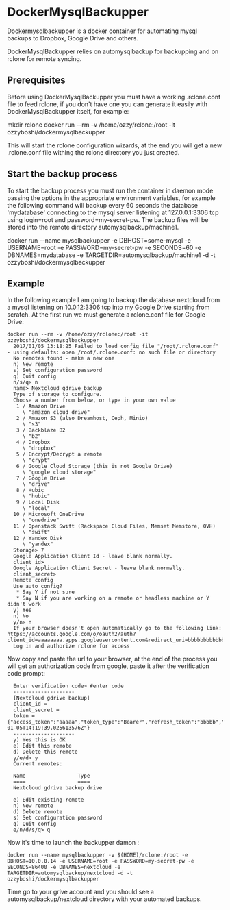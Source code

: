 # DockerMysqlBackupper
Dockermysqlbackupper is a docker container for automating mysql backups to Dropbox, Google Drive and others.

DockerMysqlBackupper relies on automysqlbackup for backupping and on rclone for remote syncing.

## Prerequisites
Before using DockerMysqlBackupper you must have a working .rclone.conf file to feed rclone, if you don't have one you can generate it easily with DockerMysqlBackupper itself, for example:

  mkdir rclone
  docker run --rm -v /home/ozzy/rclone:/root -it ozzyboshi/dockermysqlbackupper
  
This will start the rclone configuration wizards, at the end you will get a new .rclone.conf file withing the rclone directory you just created.

## Start the backup process
To start the backup process you must run the container in daemon mode passing the options in the appropriate environment variables, for example the following command will backup every 60 seconds the database 'mydatabase' connecting to the mysql server listening at 127.0.0.1:3306 tcp using login=root and password=my-secret-pw.
The backup files will be stored into the remote directory automysqlbackup/machine1.

  docker run --name mysqlbackupper -e DBHOST=some-mysql -e USERNAME=root -e PASSWORD=my-secret-pw -e SECONDS=60 -e DBNAMES=mydatabase -e TARGETDIR=automysqlbackup/machine1 -d -t ozzyboshi/dockermysqlbackupper

## Example
In the following example I am going to backup the database nextcloud from a mysql listening on 10.0.12:3306 tcp into my Google Drive starting from scratch.
At the first run we must generate a rclone.conf file for Google Drive:

```
docker run --rm -v /home/ozzy/rclone:/root -it ozzyboshi/dockermysqlbackupper
  2017/01/05 13:18:25 Failed to load config file "/root/.rclone.conf" - using defaults: open /root/.rclone.conf: no such file or directory
  No remotes found - make a new one
  n) New remote
  s) Set configuration password
  q) Quit config
  n/s/q> n
  name> Nextcloud gdrive backup
  Type of storage to configure.
  Choose a number from below, or type in your own value
   1 / Amazon Drive
     \ "amazon cloud drive"
   2 / Amazon S3 (also Dreamhost, Ceph, Minio)
     \ "s3"
   3 / Backblaze B2
     \ "b2"
   4 / Dropbox
     \ "dropbox"
   5 / Encrypt/Decrypt a remote
     \ "crypt"
   6 / Google Cloud Storage (this is not Google Drive)
     \ "google cloud storage"
   7 / Google Drive
     \ "drive"
   8 / Hubic
     \ "hubic"
   9 / Local Disk
     \ "local"
  10 / Microsoft OneDrive
     \ "onedrive"
  11 / Openstack Swift (Rackspace Cloud Files, Memset Memstore, OVH)
     \ "swift"
  12 / Yandex Disk
     \ "yandex"
  Storage> 7
  Google Application Client Id - leave blank normally.
  client_id> 
  Google Application Client Secret - leave blank normally.
  client_secret> 
  Remote config
  Use auto config?
   * Say Y if not sure
   * Say N if you are working on a remote or headless machine or Y didn't work
  y) Yes
  n) No
  y/n> n
  If your browser doesn't open automatically go to the following link: https://accounts.google.com/o/oauth2/auth?client_id=aaaaaaaa.apps.googleusercontent.com&redirect_uri=bbbbbbbbbbbbbbb&response_type=code&scope=ccccccccccc&state=ddd
  Log in and authorize rclone for access
```  
  
Now copy and paste the url to your browser, at the end of the process you will get an authorization code from google, paste it after the verification code prompt:

```
  Enter verification code> #enter code
  --------------------
  [Nextcloud gdrive backup]
  client_id = 
  client_secret = 
  token = {"access_token":"aaaaa","token_type":"Bearer","refresh_token":"bbbbb","expiry":"2017-01-05T14:19:39.025613576Z"}
  --------------------
  y) Yes this is OK
  e) Edit this remote
  d) Delete this remote
  y/e/d> y
  Current remotes:

  Name                 Type
  ====                 ====
  Nextcloud gdrive backup drive

  e) Edit existing remote
  n) New remote
  d) Delete remote
  s) Set configuration password
  q) Quit config
  e/n/d/s/q> q
```

Now it's time to launch the backupper damon :

```
docker run --name mysqlbackupper -v $(HOME)/rclone:/root -e DBHOST=10.0.0.14 -e USERNAME=root -e PASSWORD=my-secret-pw -e SECONDS=86400 -e DBNAMES=nextcloud -e TARGETDIR=automysqlbackup/nextcloud -d -t  ozzyboshi/dockermysqlbackupper
```

Time go to your grive account and you should see a automysqlbackup/nextcloud directory with your automated backups.
